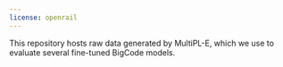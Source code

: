 ```yaml
---
license: openrail
---
```


This repository hosts raw data generated by MultiPL-E, which we use to evaluate several fine-tuned BigCode models.